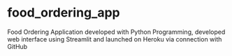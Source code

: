 # food_ordering_app
Food Ordering Application developed with Python Programming, developed web interface using Streamlit and launched on Heroku via connection with GitHub
